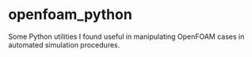 # openfoam_python

Some Python utilities I found useful in manipulating OpenFOAM cases 
in automated simulation procedures.

